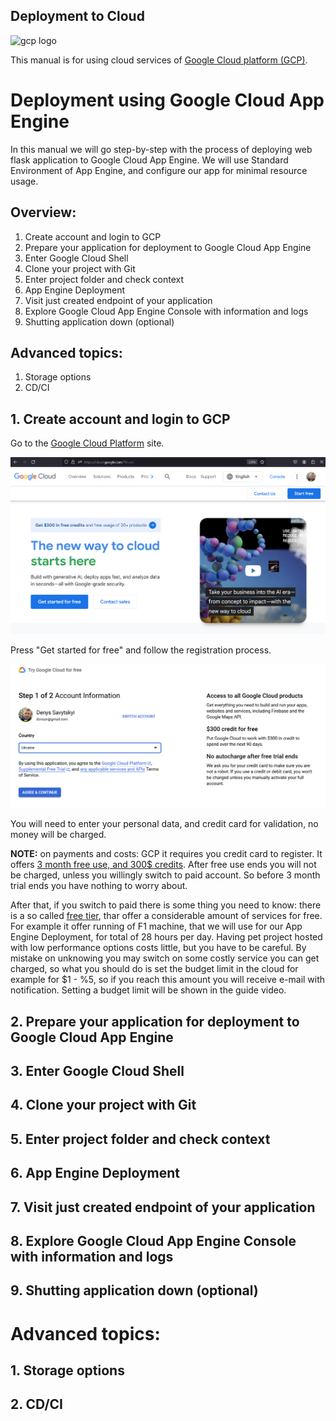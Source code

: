 ## Deployment to Cloud

![gcp logo](https://upload.wikimedia.org/wikipedia/commons/thumb/5/51/Google_Cloud_logo.svg/330px-Google_Cloud_logo.svg.png)


This manual is for using cloud services of [Google Cloud platform (GCP)](https://cloud.google.com/?hl=en).

# Deployment using Google Cloud App Engine

In this manual we will go step-by-step with the process of deploying web flask application to Google Cloud App Engine. We will use Standard Environment of App Engine, and configure our app for minimal resource usage. 

## Overview:

1. Create account and login to GCP
2. Prepare your application for deployment to Google Cloud App Engine
3. Enter Google Cloud Shell
4. Clone your project with Git
5. Enter project folder and check context
6. App Engine Deployment
7. Visit just created endpoint of your application
8. Explore Google Cloud App Engine Console with information and logs
9. Shutting application down (optional)

## Advanced topics:
1. Storage options
2. CD/CI

## 1. Create account and login to GCP

Go to the [Google Cloud Platform](https://cloud.google.com/) site.

![alt text](images/Deployment_VM/image.png)

Press "Get started for free" and follow the registration process.

![alt text](images/Deployment_VM/image-1.png)

You will need to enter your personal data, and credit card for validation, no money will be charged.

**NOTE:** on payments and costs: GCP it requires you credit card to register. It offers [3 month free use, and 300$ credits](https://cloud.google.com/free/docs/free-cloud-features). After free use ends you will not be charged, unless you willingly switch to paid account. So before 3 month trial ends you have nothing to worry about. 

After that, if you switch to paid there is some thing you need to know: there is a so called [free tier](https://cloud.google.com/free/docs/free-cloud-features), thar offer a considerable amount of services for free. For example it offer running of F1 machine, that we will use for our App Engine Deployment, for total of 28 hours per day.  Having pet project hosted with low performance options costs little, but you have to be careful. By mistake on unknowing you may switch on some costly service you can get charged, so what you should do is set the budget limit in the cloud for example for $1 - %5, so if you reach this amount you will receive e-mail with notification. Setting a budget limit will be shown in the guide video. 

## 2. Prepare your application for deployment to Google Cloud App Engine

## 3. Enter Google Cloud Shell

## 4. Clone your project with Git

## 5. Enter project folder and check context

## 6. App Engine Deployment

## 7. Visit just created endpoint of your application

## 8. Explore Google Cloud App Engine Console with information and logs

## 9. Shutting application down (optional)



# Advanced topics:

## 1. Storage options

## 2. CD/CI